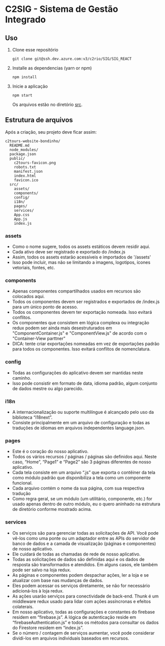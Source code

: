 # C2SIG - Sistema de Gestão Integrado
## Uso

1. Clone esse repositório
   ```
   git clone git@ssh.dev.azure.com:v3/c2rio/SIG/SIG_REACT
   ```
2. Installe as dependencias (yarn or npm)
   ```
   npm install
   ```
3. Inicie a aplicação
   ```
   npm start
   ```
   Os arquivos estão no diretório [src](https://c2rio@dev.azure.com/c2rio/SIG/_git/SIG_REACT/src/).


## Estrutura de arquivos

Após a criação, seu projeto deve ficar assim:

```
c2tours-website-bondinho/
  README.md
  node_modules/
  package.json
  public/
    c2tours-favicon.png
    robots.txt
    manifest.json
    index.html
    favicon.ico
  src/
    assets/
    components/
    config/
    i18n/
    pages/
    services/
    App.css
    App.js
    index.js
```

### assets

- Como o nome sugere, todos os assets estáticos devem residir aqui.
- Cada ativo deve ser registrado e exportado do /index.js 
- Assim, todos os assets estarão acessíveis e importados de '/assets' 
- Isso pode incluir, mas não se limitando a imagens, logotipos, ícones vetoriais, fontes, etc.



### components

- Apenas componentes compartilhados usados em recursos são colocados aqui.
- Todos os componentes devem ser registrados e exportados de /index.js para um único ponto de acesso.
- Todos os componentes devem ter exportação nomeada. Isso evitará conflitos.
- Os componentes que consistem em lógica complexa ou integração redux podem ser ainda mais desestruturados em "ComponentContainer.js" e "ComponentView.js" de acordo com o "Container-View parttner" 
- DICA: tente criar exportações nomeadas em vez de exportações padrão para todos os componentes. Isso evitará conflitos de nomenclatura.



### config

- Todas as configurações do aplicativo devem ser mantidas neste caminho.
- Isso pode consistir em formato de data, idioma padrão, algum conjunto de dados mestre ou algo parecido.


### i18n

- A internacionalização ou suporte multilíngue é alcançado pelo uso da biblioteca “i18next”. 
- Consiste principalmente em um arquivo de configuração e todas as traduções de idiomas em arquivos independentes language.json. 



### pages

- Este é o coração do nosso aplicativo.
- Todos os vários recursos / páginas / páginas são definidos aqui. Neste caso, “Home”, “Page1” e “Page2” são 3 páginas diferentes de nosso aplicativo.
- Cada tela consiste em um arquivo “.js” que exporta o contêiner da tela como módulo padrão que disponibiliza a tela como um componente funcional.
- Cada arquivo contém o nome da sua página, com sua respectiva tradução
- Como regra geral, se um módulo (um utilitário, componente, etc.) for usado apenas dentro de outro módulo, eu o quero aninhado na estrutura de diretório conforme mostrado acima.



### services

- Os serviços são para gerenciar todas as solicitações de API. Você pode vê-los como uma ponte ou um adaptador entre as APIs do servidor de banco de dados e a camada de visualização (páginas e componentes) de nosso aplicativo.
- Ele cuidará de todas as chamadas de rede de nosso aplicativo.
- Todas as solicitações de dados são definidas aqui e os dados de resposta são transformados e atendidos. Em alguns casos, ele também pode ser salvo na loja redux.
- As páginas e componentes podem despachar ações, ler a loja e se atualizar com base nas mudanças de dados.
- Eles podem acessar os serviços diretamente, se não for necessário adicioná-los à loja redux.
- As ações usarão serviços para conectividade de back-end. Thunk é um middleware redux usado para lidar com ações assíncronas e efeitos colaterais.
- Em nosso aplicativo, todas as configurações e constantes do firebase residem em “firebase.js”. A lógica de autenticação reside em “firebaseAuthentication.js” e todos os métodos para consultar os dados do Firestore residem em “index.js”.
- Se o número / contagem de serviços aumentar, você pode considerar dividi-los em arquivos individuais baseados em recursos.
